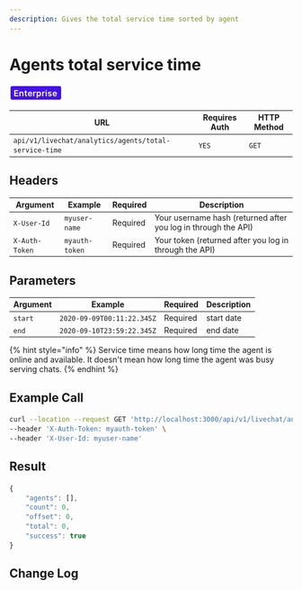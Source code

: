 ```yaml
---
description: Gives the total service time sorted by agent
---
```


# Agents total service time

![](../../../../../../../.gitbook/assets/Enterprise.jpg)

| URL                                                   | Requires Auth | HTTP Method |
| ----------------------------------------------------- | ------------- | ----------- |
| `api/v1/livechat/analytics/agents/total-service-time` | `YES`         | `GET`       |

## Headers

| Argument       | Example        | Required | Description                                                    |
| -------------- | -------------- | -------- | -------------------------------------------------------------- |
| `X-User-Id`    | `myuser-name`  | Required | Your username hash (returned after you log in through the API) |
| `X-Auth-Token` | `myauth-token` | Required | Your token (returned after you log in through the API)         |

## Parameters

| Argument | Example                    | Required | Description |
| -------- | -------------------------- | -------- | ----------- |
| `start`  | `2020-09-09T00:11:22.345Z` | Required | start date  |
| `end`    | `2020-09-10T23:59:22.345Z` | Required | end date    |

{% hint style="info" %}
Service time means how long time the agent is online and available. It doesn't mean how long time the agent was busy serving chats.
{% endhint %}

## Example Call

```bash
curl --location --request GET 'http://localhost:3000/api/v1/livechat/analytics/agents/total-service-time?start=2020-02-12T00:11:22.345Z&end=2020-02-18T23:59:22.345Z' \
--header 'X-Auth-Token: myauth-token' \
--header 'X-User-Id: myuser-name'
```

## Result

```javascript
{
    "agents": [],
    "count": 0,
    "offset": 0,
    "total": 0,
    "success": true
}
```

## Change Log
